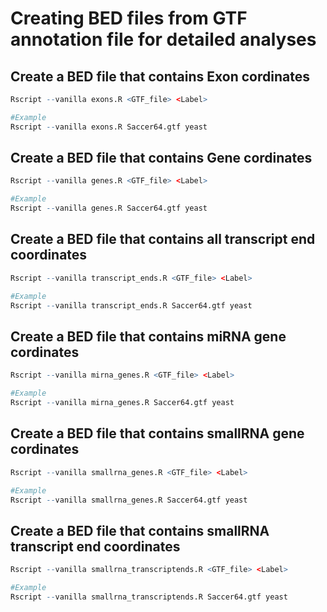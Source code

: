 
# Creating BED files from GTF annotation file for detailed analyses 


## Create a BED file that contains Exon cordinates

```R
Rscript --vanilla exons.R <GTF_file> <Label>

#Example
Rscript --vanilla exons.R Saccer64.gtf yeast
```

## Create a BED file that contains Gene cordinates

```R
Rscript --vanilla genes.R <GTF_file> <Label>

#Example
Rscript --vanilla genes.R Saccer64.gtf yeast
```

## Create a BED file that contains all transcript end coordinates

```R
Rscript --vanilla transcript_ends.R <GTF_file> <Label>

#Example
Rscript --vanilla transcript_ends.R Saccer64.gtf yeast
```



## Create a BED file that contains miRNA gene cordinates

```R
Rscript --vanilla mirna_genes.R <GTF_file> <Label>

#Example
Rscript --vanilla mirna_genes.R Saccer64.gtf yeast
```

## Create a BED file that contains smallRNA gene cordinates

```R
Rscript --vanilla smallrna_genes.R <GTF_file> <Label>

#Example
Rscript --vanilla smallrna_genes.R Saccer64.gtf yeast
```

## Create a BED file that contains smallRNA transcript end coordinates

```R
Rscript --vanilla smallrna_transcriptends.R <GTF_file> <Label>

#Example
Rscript --vanilla smallrna_transcriptends.R Saccer64.gtf yeast
```

